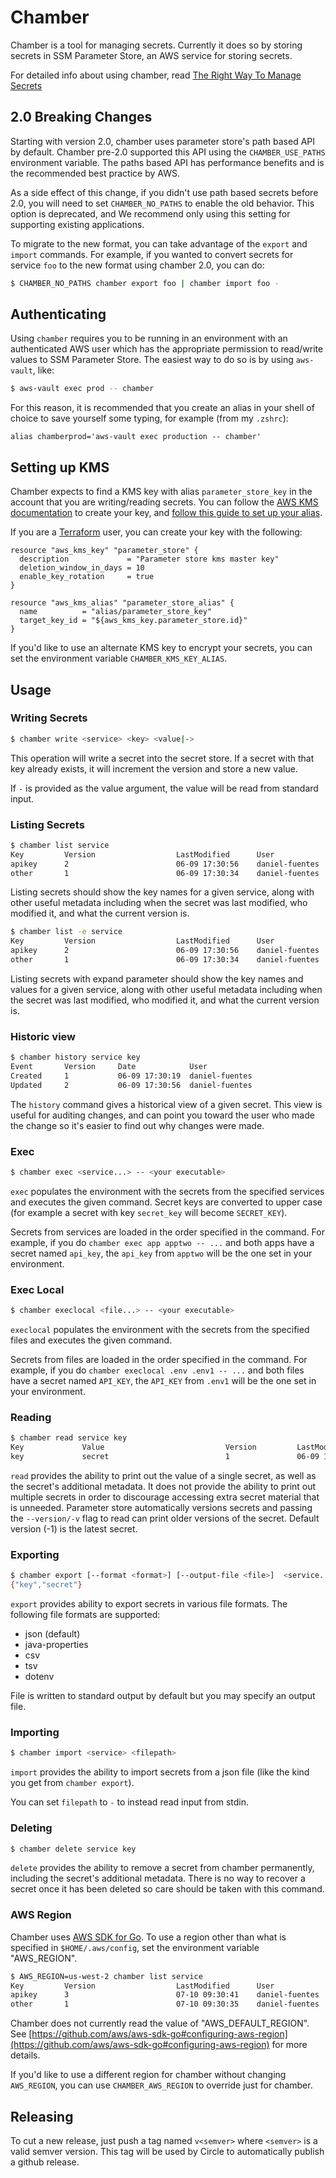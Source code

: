 # Chamber

Chamber is a tool for managing secrets.  Currently it does so by storing
secrets in SSM Parameter Store, an AWS service for storing secrets.

For detailed info about using chamber, read [The Right Way To Manage Secrets](https://aws.amazon.com/blogs/mt/the-right-way-to-store-secrets-using-parameter-store/)

## 2.0 Breaking Changes

Starting with version 2.0, chamber uses parameter store's path based API by default.  Chamber pre-2.0 supported this API using the `CHAMBER_USE_PATHS` environment variable.  The paths based API has performance benefits and is the recommended best practice by AWS.

As a side effect of this change, if you didn't use path based secrets before 2.0, you will need to set `CHAMBER_NO_PATHS` to enable the old behavior.  This option is deprecated, and We recommend only using this setting for supporting existing applications.

To migrate to the new format, you can take advantage of the `export` and `import` commands.  For example, if you wanted to convert secrets for service `foo` to the new format using chamber 2.0, you can do:

```bash
$ CHAMBER_NO_PATHS chamber export foo | chamber import foo -
```

## Authenticating

Using `chamber` requires you to be running in an environment with an
authenticated AWS user which has the appropriate permission to read/write
values to SSM Parameter Store.  The easiest way to do so is by using
`aws-vault`, like:

```bash
$ aws-vault exec prod -- chamber
```

For this reason, it is recommended that you create an alias in your shell of
choice to save yourself some typing, for example (from my `.zshrc`):

```
alias chamberprod='aws-vault exec production -- chamber'
```

## Setting up KMS

Chamber expects to find a KMS key with alias `parameter_store_key` in the
account that you are writing/reading secrets.  You can follow the [AWS KMS
documentation](http://docs.aws.amazon.com/kms/latest/developerguide/create-keys.html)
to create your key, and [follow this guide to set up your
alias](http://docs.aws.amazon.com/kms/latest/developerguide/programming-aliases.html).

If you are a [Terraform](https://www.terraform.io/) user, you can create your
key with the following:

```HCL
resource "aws_kms_key" "parameter_store" {
  description             = "Parameter store kms master key"
  deletion_window_in_days = 10
  enable_key_rotation     = true
}

resource "aws_kms_alias" "parameter_store_alias" {
  name          = "alias/parameter_store_key"
  target_key_id = "${aws_kms_key.parameter_store.id}"
}
```

If you'd like to use an alternate KMS key to encrypt your secrets, you can set
the environment variable `CHAMBER_KMS_KEY_ALIAS`.

## Usage

### Writing Secrets

```bash
$ chamber write <service> <key> <value|->
```

This operation will write a secret into the secret store. If a secret with that
key already exists, it will increment the version and store a new value.

If `-` is provided as the value argument, the value will be read from standard
input.


### Listing Secrets

```bash
$ chamber list service
Key         Version                  LastModified      User
apikey      2                        06-09 17:30:56    daniel-fuentes
other       1                        06-09 17:30:34    daniel-fuentes
```

Listing secrets should show the key names for a given service, along with other
useful metadata including when the secret was last modified, who modified it,
and what the current version is.

```bash
$ chamber list -e service
Key         Version                  LastModified      User             Value
apikey      2                        06-09 17:30:56    daniel-fuentes   apikeyvalue
other       1                        06-09 17:30:34    daniel-fuentes   othervalue
```

Listing secrets with expand parameter should show the key names and values for a given service, along with other useful metadata including when the secret was last modified, who modified it,
and what the current version is.

### Historic view

```bash
$ chamber history service key
Event       Version     Date            User
Created     1           06-09 17:30:19  daniel-fuentes
Updated     2           06-09 17:30:56  daniel-fuentes
```
The `history` command gives a historical view of a given secret. This view is
useful for auditing changes, and can point you toward the user who made the
change so it's easier to find out why changes were made.

### Exec
```bash
$ chamber exec <service...> -- <your executable>
```

`exec` populates the environment with the secrets from the specified services
and executes the given command.  Secret keys are converted to upper case (for
example a secret with key `secret_key` will become `SECRET_KEY`).

Secrets from services are loaded in the order specified in the command.  For
example, if you do `chamber exec app apptwo -- ...` and both apps have a secret
named `api_key`, the `api_key` from `apptwo` will be the one set in your
environment.

### Exec Local
```bash
$ chamber execlocal <file...> -- <your executable>
```

`execlocal` populates the environment with the secrets from the specified files
and executes the given command.

Secrets from files are loaded in the order specified in the command.  For
example, if you do `chamber execlocal .env .env1 -- ...` and both files have a secret
named `API_KEY`, the `API_KEY` from `.env1` will be the one set in your
environment.

### Reading
```bash
$ chamber read service key
Key             Value                           Version         LastModified    User
key             secret                          1               06-09 17:30:56  daniel-fuentes
```

`read` provides the ability to print out the value of a single secret, as well
as the secret's additional metadata. It does not provide the ability to print
out multiple secrets in order to discourage accessing extra secret material
that is unneeded. Parameter store automatically versions secrets and passing
the `--version/-v` flag to read can print older versions of the secret. Default
version (-1) is the latest secret.

### Exporting
```bash
$ chamber export [--format <format>] [--output-file <file>]  <service...>
{"key","secret"}
```

`export` provides ability to export secrets in various file formats. The following
file formats are supported:

* json (default)
* java-properties
* csv
* tsv
* dotenv

File is written to standard output by default but you may specify an output
file.

### Importing
```bash
$ chamber import <service> <filepath>
```

`import` provides the ability to import secrets from a json file (like the kind
you get from `chamber export`).

You can set `filepath` to `-` to instead read input from stdin.

### Deleting
```bash
$ chamber delete service key
```

`delete` provides the ability to remove a secret from chamber permanently,
including the secret's additional metadata. There is no way to recover a
secret once it has been deleted so care should be taken with this command.

### AWS Region

Chamber uses [AWS SDK for Go](https://github.com/aws/aws-sdk-go). To use a
region other than what is specified in `$HOME/.aws/config`, set the environment
variable "AWS_REGION".

```bash
$ AWS_REGION=us-west-2 chamber list service
Key         Version                  LastModified      User
apikey      3                        07-10 09:30:41    daniel-fuentes
other       1                        07-10 09:30:35    daniel-fuentes
```

Chamber does not currently read the value of "AWS_DEFAULT_REGION". See
[https://github.com/aws/aws-sdk-go#configuring-aws-region](https://github.com/aws/aws-sdk-go#configuring-aws-region)
for more details.

If you'd like to use a different region for chamber without changing `AWS_REGION`, you can use `CHAMBER_AWS_REGION` to override just for chamber.

## Releasing

To cut a new release, just push a tag named `v<semver>` where `<semver>` is a
valid semver version.  This tag will be used by Circle to automatically publish
a github release.

